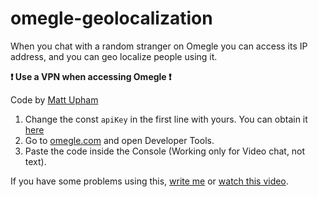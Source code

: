 # omegle-geolocalization

When you chat with a random stranger on Omegle you can access its IP address, and you can geo localize people using it.

**❗ Use a VPN when accessing Omegle ❗**

Code by [Matt Upham](https://mattupham.com/)

1. Change the const `apiKey` in the first line with yours. You can obtain it [here](https://ipgeolocation.io/)
2. Go to [omegle.com](omegle.com) and open Developer Tools.
3. Paste the code inside the Console (Working only for Video chat, not text).

If you have some problems using this, [write me](https://www.edoardoottavianelli.it) or [watch this video](https://www.youtube.com/watch?v=fN9cWpY5zUc).
